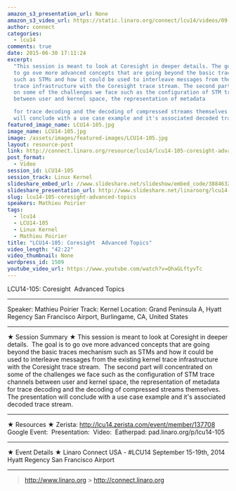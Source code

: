 ```yaml
---
amazon_s3_presentation_url: None
amazon_s3_video_url: https://static.linaro.org/connect/lcu14/videos/09-15-Monday/LCU14-105-%20Coresight%20Advanced%20Topics.mp4
author: connect
categories:
  - lcu14
comments: true
date: 2015-06-30 17:11:24
excerpt:
  "This session is meant to look at Coresight in deeper details. The goal is
  to go ove more advanced concepts that are going beyond the basic traces mechanism
  such as STMs and how it could be used to interleave messages from the existing kernel
  trace infrastructure with the Coresight trace stream. The second part will concentrated
  on some of the challenges we face such as the configuration of STM trace channels
  between user and kernel space, the representation of metadata

  for trace decoding and the decoding of compressed streams themselves. The presentation
  will conclude with a use case example and it's associated decoded trace stream."
featured_image_name: LCU14-105.jpg
image_name: LCU14-105.jpg
image: /assets/images/featured-images/LCU14-105.jpg
layout: resource-post
link: http://connect.linaro.org/resource/lcu14/lcu14-105-coresight-advanced-topics/
post_format:
  - Video
session_id: LCU14-105
session_track: Linux Kernel
slideshare_embed_url: //www.slideshare.net/slideshow/embed_code/38846320
slideshare_presentation_url: http://www.slideshare.net/linaroorg/lcu14-105-coresight-advanced-topics
slug: lcu14-105-coresight-advanced-topics
speakers: Mathieu Poirier
tags:
  - lcu14
  - LCU14-105
  - Linux Kernel
  - Mathieu Poirier
title: "LCU14-105: Coresight  Advanced Topics"
video_length: "42:22"
video_thumbnail: None
wordpress_id: 1509
youtube_video_url: https://www.youtube.com/watch?v=QhaGLftyvTc
---
```


LCU14-105: Coresight  Advanced Topics

---

Speaker: Mathieu Poirier
Track: Kernel
Location: Grand Peninsula A, Hyatt Regency San Francisco Airport, Burlingame, CA, United States

---

★ Session Summary ★
This session is meant to look at Coresight in deeper details.  The goal is to go ove more advanced concepts that are going beyond the basic traces mechanism such as STMs and how it could be used to interleave messages from the existing kernel trace infrastructure with the Coresight trace stream.  The second part will concentrated on some of the challenges we face such as the configuration of STM trace channels between user and kernel space, the representation of metadata
for trace decoding and the decoding of compressed streams themselves. The presentation will conclude with a use case example and it's associated decoded trace stream.

---

★ Resources ★
Zerista: http://lcu14.zerista.com/event/member/137708
Google Event: 
Presentation: 
Video: 
Eatherpad: pad.linaro.org/p/lcu14-105

---

★ Event Details ★
Linaro Connect USA - #LCU14
September 15-19th, 2014
Hyatt Regency San Francisco Airport

---

> http://www.linaro.org > http://connect.linaro.org
